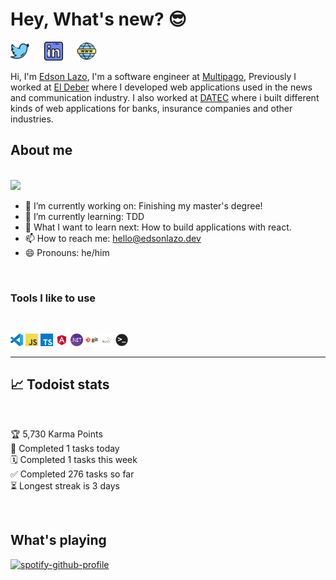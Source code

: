 # Hey, What's new? 😎

<a href="https://twitter.com/EdsonLazo_" target="_blank"><img height="30" src="https://raw.githubusercontent.com/edsonlazo/edsonlazo/main/resources/png/twitter.png?raw=true"></a>&nbsp;&nbsp;&nbsp;&nbsp;&nbsp;
<a href="https://www.linkedin.com/in/edsonlazo/" target="_blank"><img height="30" src="https://raw.githubusercontent.com/edsonlazo/edsonlazo/main/resources/png/linkedin.png?raw=true"></a>&nbsp;&nbsp;&nbsp;&nbsp;&nbsp;
<a href="https://edsonlazo.dev" target="_blank"><img height="30" src="https://raw.githubusercontent.com/edsonlazo/edsonlazo/main/resources/png/website.png?raw=true"></a>&nbsp;&nbsp;&nbsp;&nbsp;&nbsp;

Hi, I'm [Edson Lazo](https://edsonlazo.dev), I'm a software engineer at [Multipago](https://Multipago.com), Previously I worked at [El Deber](https://eldeber.com.bo) where I developed web applications used in the news and communication industry. I also worked at [DATEC](https://datec.com.bo) where i built different kinds of web applications for banks, insurance companies and other industries.

## About me

<br>

<img src="https://media3.giphy.com/media/836HiJc7pgzy8iNXCn/giphy.gif?cid=790b76111fee75be1c0306bf044ce7e5e39611af719c0378&rid=giphy.gif&ct=g"  />

<br>

- 🔭 I’m currently working on: Finishing my master's degree!
- 🌱 I’m currently learning: TDD
- 🤔 What I want to learn next: How to build applications with react.
- 📫 How to reach me: hello@edsonlazo.dev
- 😄 Pronouns: he/him


<br>

### **Tools I like to use**

<br>

<code><img height="20" alt='vscode' title='vscode' src="https://raw.githubusercontent.com/github/explore/80688e429a7d4ef2fca1e82350fe8e3517d3494d/topics/visual-studio-code/visual-studio-code.png"></code>
<code><img height="20"  alt='javascript' title='javascript' src="https://raw.githubusercontent.com/github/explore/80688e429a7d4ef2fca1e82350fe8e3517d3494d/topics/javascript/javascript.png"></code>
<code><img height="20"  alt='typescript' title='typescript' src="https://raw.githubusercontent.com/github/explore/80688e429a7d4ef2fca1e82350fe8e3517d3494d/topics/typescript/typescript.png"></code>
<code><img height="20"  alt='angular' title='angular' src="https://raw.githubusercontent.com/github/explore/80688e429a7d4ef2fca1e82350fe8e3517d3494d/topics/angular/angular.png"></code>
<code><img height="20" alt='dotnet' title='dotnet' src="https://raw.githubusercontent.com/github/explore/93d8a67084f94b2a444e510199a6e7622e5b09a3/topics/dotnet/dotnet.png"></code>
<code><img height="20" alt='git' title='git' src="https://raw.githubusercontent.com/github/explore/80688e429a7d4ef2fca1e82350fe8e3517d3494d/topics/git/git.png"></code>
<code><img height="20" alt='mysql' title='mysql' src="https://raw.githubusercontent.com/github/explore/80688e429a7d4ef2fca1e82350fe8e3517d3494d/topics/mysql/mysql.png"></code>
<code><img height="20" alt='terminal' title='terminal' src="https://raw.githubusercontent.com/github/explore/80688e429a7d4ef2fca1e82350fe8e3517d3494d/topics/terminal/terminal.png"></code>

---

## 📈 Todoist stats

<br>

<!-- TODO-IST:START -->
🏆  5,730 Karma Points           
🌸  Completed 1 tasks today           
🗓  Completed 1 tasks this week           
✅  Completed 276 tasks so far           
⏳  Longest streak is 3 days
<!-- TODO-IST:END -->

<br>

## What's playing

[![spotify-github-profile](https://spotify-github-profile.vercel.app/api/view?uid=edsonlazo&cover_image=true&theme=novatorem&bar_color=53b14f&bar_color_cover=true)](https://github.com/kittinan/spotify-github-profile)
